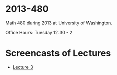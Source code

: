 2013-480
========

Math 480 during 2013 at University of Washington.

Office Hours: Tuesday 12:30 - 2

# Screencasts of Lectures
- [Lecture 3](http://youtu.be/YopZzNzwnFw)